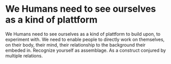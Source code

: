 # We Humans need to see ourselves as a kind of plattform

We Humans need to see ourselves as a kind of plattform to build upon, to experiment with. We need to enable people to directly work on themselves, on their body, their mind, their relationship to the background their embeded in. Recognize yourself as assemblage. As a construct conjured by multiple relations.